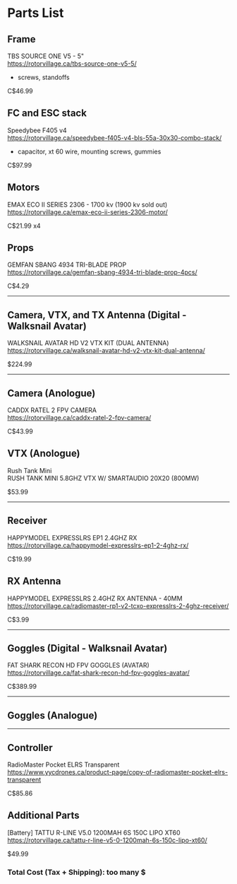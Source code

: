 # Parts List
  
## Frame
TBS SOURCE ONE V5 - 5"  
https://rotorvillage.ca/tbs-source-one-v5-5/
- screws, standoffs
  
C$46.99  
  
  
## FC and ESC stack
Speedybee F405 v4  
https://rotorvillage.ca/speedybee-f405-v4-bls-55a-30x30-combo-stack/
- capacitor, xt 60 wire, mounting screws, gummies
  
C$97.99  
  
  
## Motors
EMAX ECO II SERIES 2306 - 1700 kv (1900 kv sold out)  
https://rotorvillage.ca/emax-eco-ii-series-2306-motor/  
  
C$21.99 x4  
  
  
## Props
GEMFAN SBANG 4934 TRI-BLADE PROP  
https://rotorvillage.ca/gemfan-sbang-4934-tri-blade-prop-4pcs/
  
C$4.29  

  
-------------------------------------------------------------------------------
## Camera, VTX, and TX Antenna (Digital - Walksnail Avatar)
WALKSNAIL AVATAR HD V2 VTX KIT (DUAL ANTENNA)
https://rotorvillage.ca/walksnail-avatar-hd-v2-vtx-kit-dual-antenna/

$224.99


-------------------------------------------------------------------------------
## Camera (Anologue)
CADDX RATEL 2 FPV CAMERA  
https://rotorvillage.ca/caddx-ratel-2-fpv-camera/  
  
C$43.99

  
## VTX (Anologue)
Rush Tank Mini  
RUSH TANK MINI 5.8GHZ VTX W/ SMARTAUDIO 20X20 (800MW)  
  
$53.99  

  
-------------------------------------------------------------------------------
## Receiver
HAPPYMODEL EXPRESSLRS EP1 2.4GHZ RX  
https://rotorvillage.ca/happymodel-expresslrs-ep1-2-4ghz-rx/
  
C$19.99  
  
  
## RX Antenna
HAPPYMODEL EXPRESSLRS 2.4GHZ RX ANTENNA - 40MM  
https://rotorvillage.ca/radiomaster-rp1-v2-tcxo-expresslrs-2-4ghz-receiver/
  
C$3.99  
  
-------------------------------------------------------------------------------
## Goggles (Digital - Walksnail Avatar)  
FAT SHARK RECON HD FPV GOGGLES (AVATAR)  
https://rotorvillage.ca/fat-shark-recon-hd-fpv-goggles-avatar/  
  
C$389.99  
  
  
-------------------------------------------------------------------------------
## Goggles (Analogue)  

-------------------------------------------------------------------------------

## Controller
RadioMaster Pocket ELRS Transparent  
https://www.yycdrones.ca/product-page/copy-of-radiomaster-pocket-elrs-transparent
  
C$85.86 

  
## Additional Parts
[Battery]
TATTU R-LINE V5.0 1200MAH 6S 150C LIPO XT60  
https://rotorvillage.ca/tattu-r-line-v5-0-1200mah-6s-150c-lipo-xt60/  
  
$49.99  

  
### Total Cost (Tax + Shipping): too many $
